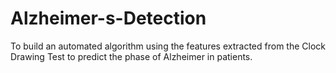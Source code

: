 # Alzheimer-s-Detection
To build an automated algorithm using the features extracted from the Clock Drawing Test to predict the phase of Alzheimer in patients.

